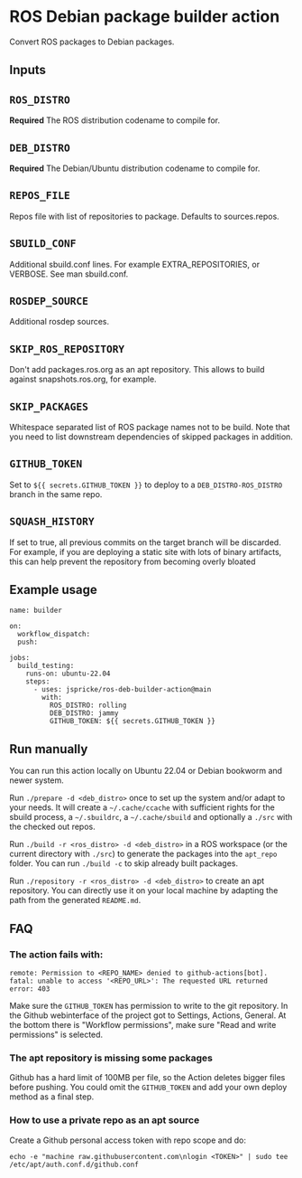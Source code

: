 # ROS Debian package builder action

Convert ROS packages to Debian packages.

## Inputs

## `ROS_DISTRO`

**Required** The ROS distribution codename to compile for.

## `DEB_DISTRO`

**Required** The Debian/Ubuntu distribution codename to compile for.

## `REPOS_FILE`

Repos file with list of repositories to package.
Defaults to sources.repos.

## `SBUILD_CONF`

Additional sbuild.conf lines.
For example EXTRA_REPOSITORIES, or VERBOSE.
See man sbuild.conf.

## `ROSDEP_SOURCE`

Additional rosdep sources.

## `SKIP_ROS_REPOSITORY`

Don't add packages.ros.org as an apt repository.
This allows to build against snapshots.ros.org, for example.

## `SKIP_PACKAGES`

Whitespace separated list of ROS package names not to be build.
Note that you need to list downstream dependencies of skipped packages in addition.

## `GITHUB_TOKEN`

Set to `${{ secrets.GITHUB_TOKEN }}` to deploy to a `DEB_DISTRO-ROS_DISTRO` branch in the same repo.

## ``SQUASH_HISTORY``

If set to true, all previous commits on the target branch will be discarded.
For example, if you are deploying a static site with lots of binary artifacts, this can help prevent the repository from becoming overly bloated

## Example usage

```
name: builder

on:
  workflow_dispatch:
  push:

jobs:
  build_testing:
    runs-on: ubuntu-22.04
    steps:
      - uses: jspricke/ros-deb-builder-action@main
        with:
          ROS_DISTRO: rolling
          DEB_DISTRO: jammy
          GITHUB_TOKEN: ${{ secrets.GITHUB_TOKEN }}
```

## Run manually

You can run this action locally on Ubuntu 22.04 or Debian bookworm and newer system.

Run `./prepare -d <deb_distro>` once to set up the system and/or adapt to your needs.
It will create a `~/.cache/ccache` with sufficient rights for the sbuild process, a `~/.sbuildrc`, a `~/.cache/sbuild` and optionally a `./src` with the checked out repos.

Run `./build -r <ros_distro> -d <deb_distro>` in a ROS workspace (or the current directory with `./src`) to generate the packages into the `apt_repo` folder.
You can run `./build -c` to skip already built packages.

Run `./repository -r <ros_distro> -d <deb_distro>` to create an apt repository.
You can directly use it on your local machine by adapting the path from the generated `README.md`.

## FAQ

### The action fails with:
```
remote: Permission to <REPO_NAME> denied to github-actions[bot].
fatal: unable to access '<REPO_URL>': The requested URL returned error: 403
```

Make sure the `GITHUB_TOKEN` has permission to write to the git repository.
In the Github webinterface of the project got to Settings, Actions, General.
At the bottom there is "Workflow permissions", make sure "Read and write permissions" is selected.

### The apt repository is missing some packages

Github has a hard limit of 100MB per file, so the Action deletes bigger files before pushing.
You could omit the `GITHUB_TOKEN` and add your own deploy method as a final step.

### How to use a private repo as an apt source

Create a Github personal access token with repo scope and do:
```
echo -e "machine raw.githubusercontent.com\nlogin <TOKEN>" | sudo tee /etc/apt/auth.conf.d/github.conf

```
